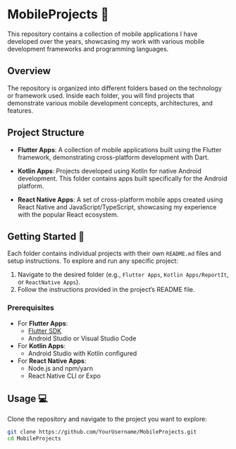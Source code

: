 # MobileProjects 📱

This repository contains a collection of mobile applications I have developed over the years, showcasing my work with various mobile development frameworks and programming languages.

## Overview

The repository is organized into different folders based on the technology or framework used. Inside each folder, you will find projects that demonstrate various mobile development concepts, architectures, and features.

## Project Structure

- **Flutter Apps**: A collection of mobile applications built using the Flutter framework, demonstrating cross-platform development with Dart.

- **Kotlin Apps**: Projects developed using Kotlin for native Android development. This folder contains apps built specifically for the Android platform.

- **React Native Apps**: A set of cross-platform mobile apps created using React Native and JavaScript/TypeScript, showcasing my experience with the popular React ecosystem.

## Getting Started 🚀

Each folder contains individual projects with their own `README.md` files and setup instructions. To explore and run any specific project:

1. Navigate to the desired folder (e.g., `Flutter Apps`, `Kotlin Apps/ReportIt`, or `ReactNative Apps`).
2. Follow the instructions provided in the project’s README file.

### Prerequisites

- For **Flutter Apps**:
  - [Flutter SDK](https://flutter.dev/docs/get-started/install)
  - Android Studio or Visual Studio Code
- For **Kotlin Apps**:
  - Android Studio with Kotlin configured
- For **React Native Apps**:
  - Node.js and npm/yarn
  - React Native CLI or Expo

## Usage 💻

Clone the repository and navigate to the project you want to explore:

```bash
git clone https://github.com/YourUsername/MobileProjects.git
cd MobileProjects
